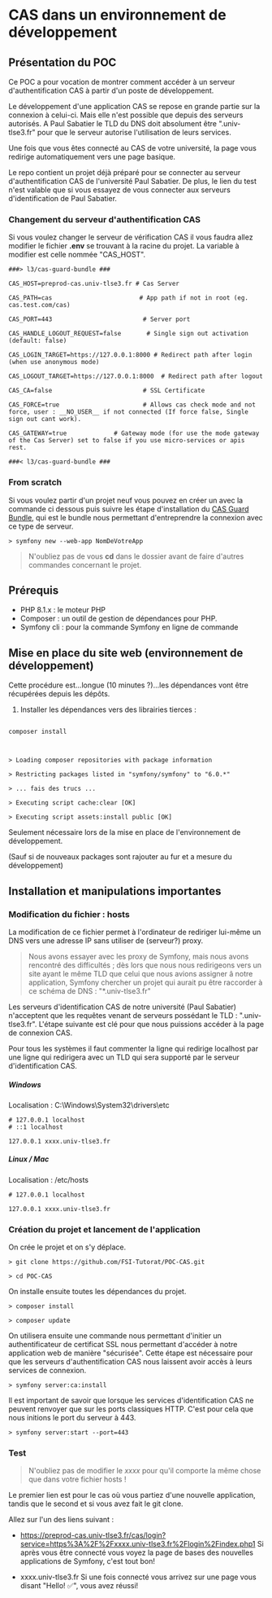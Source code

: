 # CAS dans un environnement de développement
## Présentation du POC
Ce POC a pour vocation de montrer comment accéder à un serveur d'authentification CAS à partir d'un poste de développement.

Le développement d'une application CAS se repose en grande partie sur la connexion à celui-ci. Mais elle n'est possible que depuis des serveurs autorisés. A Paul Sabatier le TLD du DNS doit absolument être ".univ-tlse3.fr" pour que le serveur autorise l'utilisation de leurs services.

Une fois que vous êtes connecté au CAS de votre université, la page vous redirige automatiquement vers une page basique.

Le repo contient un projet déjà préparé pour se connecter au serveur d'authentification CAS de l'université Paul Sabatier. De plus, le lien du test n'est valable que si vous essayez de vous connecter aux serveurs d'identification de Paul Sabatier.

### Changement du serveur d'authentification CAS
Si vous voulez changer le serveur de vérification CAS il vous faudra allez modifier le fichier __.env__ se trouvant à la racine du projet. La variable à modifier est celle nommée "CAS_HOST".
```
###> l3/cas-guard-bundle ###

CAS_HOST=preprod-cas.univ-tlse3.fr # Cas Server

CAS_PATH=cas                        # App path if not in root (eg. cas.test.com/cas)

CAS_PORT=443                         # Server port

CAS_HANDLE_LOGOUT_REQUEST=false       # Single sign out activation (default: false)

CAS_LOGIN_TARGET=https://127.0.0.1:8000 # Redirect path after login (when use anonymous mode)

CAS_LOGOUT_TARGET=https://127.0.0.1:8000  # Redirect path after logout

CAS_CA=false                         # SSL Certificate

CAS_FORCE=true                       # Allows cas check mode and not force, user : __NO_USER__ if not connected (If force false, Single sign out cant work).

CAS_GATEWAY=true             # Gateway mode (for use the mode gateway of the Cas Server) set to false if you use micro-services or apis rest.

###< l3/cas-guard-bundle ###
```

### From scratch
Si vous voulez partir d'un projet neuf vous pouvez en créer un avec la commande ci dessous puis suivre les étape d'installation du [CAS Guard Bundle](https://github.com/l3-team/CasGuardBundle), qui est le bundle nous permettant d'entreprendre la connexion avec ce type de serveur.
```
> symfony new --web-app NomDeVotreApp
```

> N'oubliez pas de vous __cd__ dans le dossier avant de faire d'autres commandes concernant le projet.

## Prérequis
- PHP 8.1.x : le moteur PHP
- Composer : un outil de gestion de dépendances pour PHP.
- Symfony cli : pour la commande Symfony en ligne de commande

## Mise en place du site web (environnement de développement)

Cette procédure est...longue (10 minutes ?)...les dépendances vont être récupérées depuis les dépôts.

1) Installer les dépendances vers des librairies tierces :  

```

composer install

  

> Loading composer repositories with package information

> Restricting packages listed in "symfony/symfony" to "6.0.*"

> ... fais des trucs ...

> Executing script cache:clear [OK]

> Executing script assets:install public [OK]

```

Seulement nécessaire lors de la mise en place de l'environnement de développement.

(Sauf si de nouveaux packages sont rajouter au fur et a mesure du développement)


## Installation et manipulations importantes
### Modification du fichier : hosts
La modification de ce fichier permet à l'ordinateur de rediriger lui-même un DNS vers une adresse IP sans utiliser de (serveur?) proxy.

> Nous avons essayer avec les proxy de Symfony, mais nous avons rencontré des difficultés ; dès lors que nous nous redirigeons vers un site ayant le même TLD que celui que nous avions assigner â notre application, Symfony chercher un projet qui aurait pu être raccorder à ce schéma de DNS : "*.univ-tlse3.fr"

Les serveurs d'identification CAS de notre université (Paul Sabatier) n'acceptent que les requêtes venant de serveurs possédant le TLD : ".univ-tlse3.fr". L'étape suivante est clé pour que nous puissions accéder à la page de connexion CAS.

Pour tous les systèmes il faut commenter la ligne qui redirige localhost par une ligne qui redirigera avec un TLD qui sera supporté par le serveur d'identification CAS.

##### Windows
Localisation : C:\Windows\System32\drivers\etc
```
# 127.0.0.1 localhost
# ::1 localhost

127.0.0.1 xxxx.univ-tlse3.fr
```

##### Linux / Mac
Localisation : /etc/hosts
```
# 127.0.0.1 localhost

127.0.0.1 xxxx.univ-tlse3.fr
```


### Création du projet et lancement de l'application
On crée le projet et on s'y déplace.
```
> git clone https://github.com/FSI-Tutorat/POC-CAS.git

> cd POC-CAS
```

On installe ensuite toutes les dépendances du projet.
```
> composer install

> composer update
```

On utilisera ensuite une commande nous permettant d'initier un authentificateur de certificat SSL nous permettant d'accéder à notre application web de manière "sécurisée". Cette étape est nécessaire pour que les serveurs d'authentification CAS nous laissent avoir accès à leurs services de connexion.
```
> symfony server:ca:install
```

Il est important de savoir que lorsque les services d'identification CAS ne peuvent renvoyer que sur les ports classiques HTTP. C'est pour cela que nous initions le port du serveur à 443.
```
> symfony server:start --port=443
```


### Test
> N'oubliez pas de modifier le _xxxx_ pour qu'il comporte la même chose que dans votre fichier hosts !

Le premier lien est pour le cas où vous partiez d'une nouvelle application, tandis que le second et si vous avez fait le git clone.

Allez sur l'un des liens suivant :

- https://preprod-cas.univ-tlse3.fr/cas/login?service=https%3A%2F%2Fxxxx.univ-tlse3.fr%2Flogin%2Findex.php1
Si après vous être connecté vous voyez la page de bases des nouvelles applications de Symfony, c'est tout bon!

- xxxx.univ-tlse3.fr
Si une fois connecté vous arrivez sur une page vous disant "Hello! ✅", vous avez réussi!
